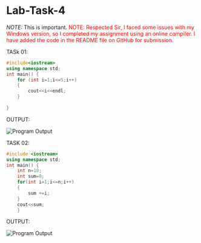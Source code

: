 # Lab-Task-4
*NOTE:* This is important.
<span style="color:red">NOTE: Respected Sir,
I faced some issues with my Windows version, so I completed my assignment using an online compiler.
I have added the code in the README file on GitHub for submission.</span>

TASk 01:
```cpp
#include<iostream>
using namespace std;
int main() {
    for (int i=1;i<=5;i++)
    {
        cout<<i<<endl;
    }
    
}
```
OUTPUT:

![Program
Output](https://github.com/user-attachments/assets/a63a9a98-d7c0-4fb8-a73d-334684eda4c2)


TASK 02:
```cpp
#include <iostream>
using namespace std;
int main() {
    int n=10;
    int sum=0;
    for(int i=1;i<=n;i++)
    {
        sum +=i;
    }
    cout<<sum;
    }
```
OUTPUT:

![Program
Output](https://github.com/user-attachments/assets/ec5b2d2e-4a1b-4404-84a4-0c4a3712f351)



